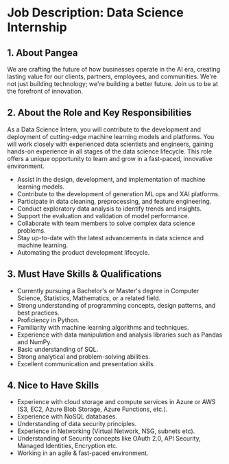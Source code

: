 # Job Description: Data Science Internship

## 1. About Pangea
We are crafting the future of how businesses operate in the AI era, creating lasting value for our clients, partners, employees, and communities. We're not just building technology; we're building a better future. Join us to be at the forefront of innovation.

## 2. About the Role and Key Responsibilities
As a Data Science Intern, you will contribute to the development and deployment of cutting-edge machine learning models and platforms. You will work closely with experienced data scientists and engineers, gaining hands-on experience in all stages of the data science lifecycle. This role offers a unique opportunity to learn and grow in a fast-paced, innovative environment.

*   Assist in the design, development, and implementation of machine learning models.
*   Contribute to the development of generation ML ops and XAI platforms.
*   Participate in data cleaning, preprocessing, and feature engineering.
*   Conduct exploratory data analysis to identify trends and insights.
*   Support the evaluation and validation of model performance.
*   Collaborate with team members to solve complex data science problems.
*   Stay up-to-date with the latest advancements in data science and machine learning.
*   Automating the product development lifecycle.

## 3. Must Have Skills & Qualifications
*   Currently pursuing a Bachelor's or Master's degree in Computer Science, Statistics, Mathematics, or a related field.
*   Strong understanding of programming concepts, design patterns, and best practices.
*   Proficiency in Python.
*   Familiarity with machine learning algorithms and techniques.
*   Experience with data manipulation and analysis libraries such as Pandas and NumPy.
*   Basic understanding of SQL.
*   Strong analytical and problem-solving abilities.
*   Excellent communication and presentation skills.

## 4. Nice to Have Skills
*   Experience with cloud storage and compute services in Azure or AWS (S3, EC2, Azure Blob Storage, Azure Functions, etc.).
*   Experience with NoSQL databases.
*   Understanding of data security principles.
*   Experience in Networking (Virtual Network, NSG, subnets etc).
*   Understanding of Security concepts like OAuth 2.0, API Security, Managed Identities, Encryption etc.
*   Working in an agile & fast-paced environment.